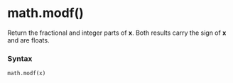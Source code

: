# math.modf()

Return the fractional and integer parts of **x**. Both results carry the sign of **x** and are floats.

### Syntax

```python
math.modf(x)
```